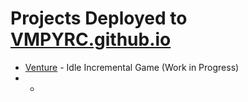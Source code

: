 # Projects Deployed to [VMPYRC.github.io](https://vmpyrc.github.io/)

+ [Venture](https://vmpyrc.github.io/Venture/) - Idle Incremental Game (Work in Progress)
+ -
